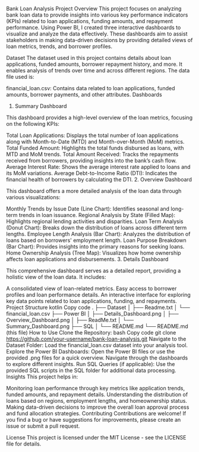 Bank Loan Analysis Project
Overview
This project focuses on analyzing bank loan data to provide insights into various key performance indicators (KPIs) related to loan applications, funding amounts, and repayment performance. Using Power BI, I created three interactive dashboards to visualize and analyze the data effectively. These dashboards aim to assist stakeholders in making data-driven decisions by providing detailed views of loan metrics, trends, and borrower profiles.

Dataset
The dataset used in this project contains details about loan applications, funded amounts, borrower repayment history, and more. It enables analysis of trends over time and across different regions. The data file used is:

financial_loan.csv: Contains data related to loan applications, funded amounts, borrower payments, and other attributes.
Dashboards
1. Summary Dashboard

This dashboard provides a high-level overview of the loan metrics, focusing on the following KPIs:

Total Loan Applications: Displays the total number of loan applications along with Month-to-Date (MTD) and Month-over-Month (MoM) metrics.
Total Funded Amount: Highlights the total funds disbursed as loans, with MTD and MoM trends.
Total Amount Received: Tracks the repayments received from borrowers, providing insights into the bank’s cash flow.
Average Interest Rate: Shows the average interest rate applied to loans and its MoM variations.
Average Debt-to-Income Ratio (DTI): Indicates the financial health of borrowers by calculating the DTI.
2. Overview Dashboard

This dashboard offers a more detailed analysis of the loan data through various visualizations:

Monthly Trends by Issue Date (Line Chart): Identifies seasonal and long-term trends in loan issuance.
Regional Analysis by State (Filled Map): Highlights regional lending activities and disparities.
Loan Term Analysis (Donut Chart): Breaks down the distribution of loans across different term lengths.
Employee Length Analysis (Bar Chart): Analyzes the distribution of loans based on borrowers' employment length.
Loan Purpose Breakdown (Bar Chart): Provides insights into the primary reasons for seeking loans.
Home Ownership Analysis (Tree Map): Visualizes how home ownership affects loan applications and disbursements.
3. Details Dashboard

This comprehensive dashboard serves as a detailed report, providing a holistic view of the loan data. It includes:

A consolidated view of loan-related metrics.
Easy access to borrower profiles and loan performance details.
An interactive interface for exploring key data points related to loan applications, funding, and repayments.
Project Structure
kotlin
Copy code
.
├── Dataset
│   ├── Readme.txt
│   └── financial_loan.csv
├── Power BI
│   ├── Details_Dashboard.png
│   ├── Overview_Dashboard.png
│   ├── ReadMe.txt
│   └── Summary_Dashboard.png
├── SQL
│   └── README.md
└── README.md (this file)
How to Use
Clone the Repository:
bash
Copy code
git clone https://github.com/your-username/bank-loan-analysis.git
Navigate to the Dataset Folder: Load the financial_loan.csv dataset into your analysis tool.
Explore the Power BI Dashboards:
Open the Power BI files or use the provided .png files for a quick overview.
Navigate through the dashboards to explore different insights.
Run SQL Queries (if applicable):
Use the provided SQL scripts in the SQL folder for additional data processing.
Insights
This project helps in:

Monitoring loan performance through key metrics like application trends, funded amounts, and repayment details.
Understanding the distribution of loans based on regions, employment lengths, and homeownership status.
Making data-driven decisions to improve the overall loan approval process and fund allocation strategies.
Contributing
Contributions are welcome! If you find a bug or have suggestions for improvements, please create an issue or submit a pull request.

License
This project is licensed under the MIT License - see the LICENSE file for details.
